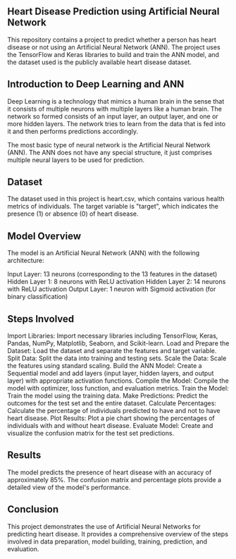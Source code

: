 ## Heart Disease Prediction using Artificial Neural Network ##
This repository contains a project to predict whether a person has heart disease or not using an Artificial Neural Network (ANN). The project uses the TensorFlow and Keras libraries to build and train the ANN model, and the dataset used is the publicly available heart disease dataset.

## Introduction to Deep Learning and ANN
Deep Learning is a technology that mimics a human brain in the sense that it consists of multiple neurons with multiple layers like a human brain. The network so formed consists of an input layer, an output layer, and one or more hidden layers. The network tries to learn from the data that is fed into it and then performs predictions accordingly.

The most basic type of neural network is the Artificial Neural Network (ANN). The ANN does not have any special structure, it just comprises multiple neural layers to be used for prediction.

## Dataset
The dataset used in this project is heart.csv, which contains various health metrics of individuals. The target variable is "target", which indicates the presence (1) or absence (0) of heart disease.

## Model Overview
The model is an Artificial Neural Network (ANN) with the following architecture:

Input Layer: 13 neurons (corresponding to the 13 features in the dataset)
Hidden Layer 1: 8 neurons with ReLU activation
Hidden Layer 2: 14 neurons with ReLU activation
Output Layer: 1 neuron with Sigmoid activation (for binary classification)
## Steps Involved
Import Libraries: Import necessary libraries including TensorFlow, Keras, Pandas, NumPy, Matplotlib, Seaborn, and Scikit-learn.
Load and Prepare the Dataset: Load the dataset and separate the features and target variable.
Split Data: Split the data into training and testing sets.
Scale the Data: Scale the features using standard scaling.
Build the ANN Model: Create a Sequential model and add layers (input layer, hidden layers, and output layer) with appropriate activation functions.
Compile the Model: Compile the model with optimizer, loss function, and evaluation metrics.
Train the Model: Train the model using the training data.
Make Predictions: Predict the outcomes for the test set and the entire dataset.
Calculate Percentages: Calculate the percentage of individuals predicted to have and not to have heart disease.
Plot Results: Plot a pie chart showing the percentages of individuals with and without heart disease.
Evaluate Model: Create and visualize the confusion matrix for the test set predictions.
## Results
The model predicts the presence of heart disease with an accuracy of approximately 85%. The confusion matrix and percentage plots provide a detailed view of the model's performance.
## Conclusion
This project demonstrates the use of Artificial Neural Networks for predicting heart disease. It provides a comprehensive overview of the steps involved in data preparation, model building, training, prediction, and evaluation.
